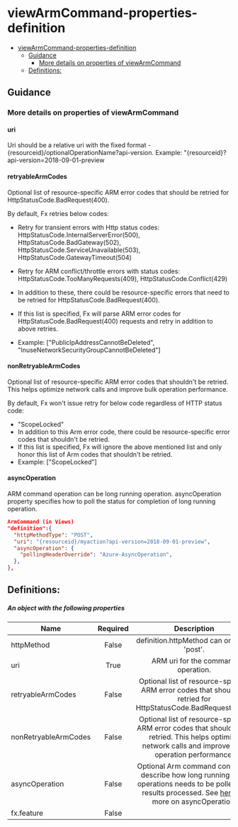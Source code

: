 <a name="viewarmcommand-properties-definition"></a>
# viewArmCommand-properties-definition
* [viewArmCommand-properties-definition](#viewarmcommand-properties-definition)
    * [Guidance](#viewarmcommand-properties-definition-guidance)
        * [More details on properties of viewArmCommand](#viewarmcommand-properties-definition-guidance-more-details-on-properties-of-viewarmcommand)
    * [Definitions:](#viewarmcommand-properties-definition-definitions)

<a name="viewarmcommand-properties-definition-guidance"></a>
## Guidance

<a name="viewarmcommand-properties-definition-guidance-more-details-on-properties-of-viewarmcommand"></a>
### More details on properties of viewArmCommand

<a name="viewarmcommand-properties-definition-guidance-more-details-on-properties-of-viewarmcommand-uri"></a>
#### uri

Uri should be a relative uri with the fixed format - {resourceid}/optionalOperationName?api-version.
Example: "{resourceid}?api-version=2018-09-01-preview

<a name="viewarmcommand-properties-definition-guidance-more-details-on-properties-of-viewarmcommand-retryablearmcodes"></a>
#### retryableArmCodes

Optional list of resource-specific ARM error codes that should be retried for HttpStatusCode.BadRequest(400).

By default, Fx retries below codes:

* Retry for transient errors with Http status codes: HttpStatusCode.InternalServerError(500), HttpStatusCode.BadGateway(502), HttpStatusCode.ServiceUnavailable(503), HttpStatusCode.GatewayTimeout(504)
* Retry for ARM conflict/throttle errors with status codes: HttpStatusCode.TooManyRequests(409), HttpStatusCode.Conflict(429)
* In addition to these, there could be resource-specific errors that need to be retried for HttpStatusCode.BadRequest(400).
* If this list is specified, Fx will parse ARM error codes for HttpStatusCode.BadRequest(400) requests and retry in addition to above retries.

* Example: ["PublicIpAddressCannotBeDeleted", "InuseNetworkSecurityGroupCannotBeDeleted"]

<a name="viewarmcommand-properties-definition-guidance-more-details-on-properties-of-viewarmcommand-nonretryablearmcodes"></a>
#### nonRetryableArmCodes

Optional list of resource-specific ARM error codes that shouldn't be retried.
This helps optimize network calls and improve bulk operation performance.

By default, Fx won't issue retry for below code regardless of HTTP status code:

* "ScopeLocked"
* In addition to this Arm error code, there could be resource-specific error codes that shouldn't be retried.
* If this list is specified, Fx will ignore the above mentioned list and only honor this list of Arm codes that shouldn't be retried.
* Example: ["ScopeLocked"]

<a name="viewarmcommand-properties-definition-guidance-more-details-on-properties-of-viewarmcommand-asyncoperation"></a>
#### asyncOperation

ARM command operation can be long running operation. asyncOperation property specifies how to poll the status for completion of long running operation.

```json
ArmCommand (in Views)
"definition":{
  "httpMethodType": "POST",
  "uri": "{resourceid}/myaction?api-version=2018-09-01-preview",
  "asyncOperation": {
    "pollingHeaderOverride": "Azure-AsyncOperation",
  },
},
```
 
<a name="viewarmcommand-properties-definition-definitions"></a>
## Definitions:
<a name="viewarmcommand-properties-definition-definitions-an-object-with-the-following-properties"></a>
##### An object with the following properties
| Name | Required | Description
| ---|:--:|:--:|
|httpMethod|False|definition.httpMethod can only use 'post'.
|uri|True|ARM uri for the command operation.
|retryableArmCodes|False|Optional list of resource-specific ARM error codes that should be retried for HttpStatusCode.BadRequest(400).
|nonRetryableArmCodes|False|Optional list of resource-specific ARM error codes that shouldn't be retried. This helps optimize network calls and improve bulk operation performance.
|asyncOperation|False|Optional Arm command configs to describe how long running ARM operations needs to be polled and results processed. See [here](dx-commandAsyncOperation.md) for more on asyncOperation.
|fx.feature|False|
